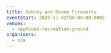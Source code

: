 ```yaml
---
title: Oakley and Deane Fireworks
eventStart: 2025-11-02T00:00:00.000Z
venues:
  - newfound-recreation-ground
organisers:
  - oca
---
```

